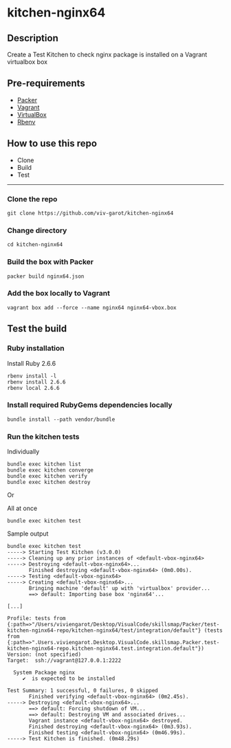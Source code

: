 # kitchen-nginx64

## Description
Create a Test Kitchen to check nginx package is installed on a Vagrant virtualbox box

## Pre-requirements

* [Packer](https://www.packer.io/downloads)
* [Vagrant](https://www.vagrantup.com/downloads)
* [VirtualBox](https://www.virtualbox.org/wiki/Downloads)
* [Rbenv](https://github.com/rbenv/rbenv#installation)

## How to use this repo

- Clone
- Build
- Test

---

### Clone the repo

```
git clone https://github.com/viv-garot/kitchen-nginx64
```

### Change directory

```
cd kitchen-nginx64
```

### Build the box with Packer

```
packer build nginx64.json
```

### Add the box locally to Vagrant

```
vagrant box add --force --name nginx64 nginx64-vbox.box
```

## Test the build

### Ruby installation

Install Ruby 2.6.6

```
rbenv install -l
rbenv install 2.6.6
rbenv local 2.6.6
```

### Install required RubyGems dependencies locally

```
bundle install --path vendor/bundle
```

### Run the kitchen tests

Individually
```
bundle exec kitchen list
bundle exec kitchen converge
bundle exec kitchen verify
bundle exec kitchen destroy
```

Or

All at once 

```
bundle exec kitchen test
```

Sample output

```
bundle exec kitchen test
-----> Starting Test Kitchen (v3.0.0)
-----> Cleaning up any prior instances of <default-vbox-nginx64>
-----> Destroying <default-vbox-nginx64>...
       Finished destroying <default-vbox-nginx64> (0m0.00s).
-----> Testing <default-vbox-nginx64>
-----> Creating <default-vbox-nginx64>...
       Bringing machine 'default' up with 'virtualbox' provider...
       ==> default: Importing base box 'nginx64'...

[...]

Profile: tests from {:path=>"/Users/viviengarot/Desktop/VisualCode/skillsmap/Packer/test-kitchen-nginx64-repo/kitchen-nginx64/test/integration/default"} (tests from {:path=>".Users.viviengarot.Desktop.VisualCode.skillsmap.Packer.test-kitchen-nginx64-repo.kitchen-nginx64.test.integration.default"})
Version: (not specified)
Target:  ssh://vagrant@127.0.0.1:2222

  System Package nginx
     ✔  is expected to be installed

Test Summary: 1 successful, 0 failures, 0 skipped
       Finished verifying <default-vbox-nginx64> (0m2.45s).
-----> Destroying <default-vbox-nginx64>...
       ==> default: Forcing shutdown of VM...
       ==> default: Destroying VM and associated drives...
       Vagrant instance <default-vbox-nginx64> destroyed.
       Finished destroying <default-vbox-nginx64> (0m3.93s).
       Finished testing <default-vbox-nginx64> (0m46.99s).
-----> Test Kitchen is finished. (0m48.29s)
```
